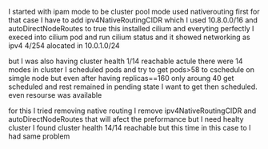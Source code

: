 I started with ipam mode to be cluster pool mode 
used nativerouting first 
for that case I have to add ipv4NativeRoutingCIDR which I used 10.8.0.0/16 and autoDirectNodeRoutes to true this installed cilium and everyting perfectly 
I execed into cilium pod and run cilium status and it showed networking as ipv4 4/254 alocated in 10.0.1.0/24 


but I was also having 
cluster health 1/14 reachable 
actule there were 14 modes in cluster 
I scheduled pods and try to get pods>58 to cschedule on simgle node but even after having replicas==160 only aroung 40 get scheduled and rest remained in pending state 
I want to get then scheduled. even resourse was available 


for this I tried removing native routing 
I remove ipv4NativeRoutingCIDR and autoDirectNodeRoutes that will afect the preformance but I need healty cluster 
I found cluster health 14/14 reachable  but this time 
in this case to I had same problem 
